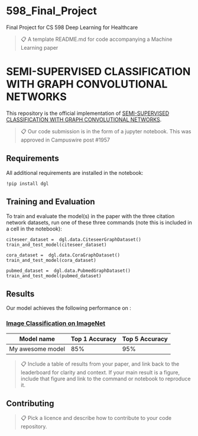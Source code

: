 # 598_Final_Project
Final Project for CS 598 Deep Learning for Healthcare

>📋  A template README.md for code accompanying a Machine Learning paper

# SEMI-SUPERVISED CLASSIFICATION WITH GRAPH CONVOLUTIONAL NETWORKS

This repository is the official implementation of [SEMI-SUPERVISED CLASSIFICATION WITH GRAPH CONVOLUTIONAL NETWORKS](https://arxiv.org/abs/1609.02907). 

>📋  Our code submission is in the form of a jupyter notebook. This was approved in Campuswire post #1957

## Requirements

All additional requirements are installed in the notebook:

```setup
!pip install dgl
```


## Training and Evaluation

To train and evaluate the model(s) in the paper with the three citation network datasets, run one of these three commands (note this is included in a cell in the notebook):

```train
citeseer_dataset =  dgl.data.CiteseerGraphDataset()
train_and_test_model(citeseer_dataset)
```

```train
cora_dataset =  dgl.data.CoraGraphDataset()
train_and_test_model(cora_dataset)
```

```train
pubmed_dataset =  dgl.data.PubmedGraphDataset()
train_and_test_model(pubmed_dataset)
```


## Results

Our model achieves the following performance on :

### [Image Classification on ImageNet](https://paperswithcode.com/sota/image-classification-on-imagenet)

| Model name         | Top 1 Accuracy  | Top 5 Accuracy |
| ------------------ |---------------- | -------------- |
| My awesome model   |     85%         |      95%       |

>📋  Include a table of results from your paper, and link back to the leaderboard for clarity and context. If your main result is a figure, include that figure and link to the command or notebook to reproduce it. 


## Contributing

>📋  Pick a licence and describe how to contribute to your code repository. 

